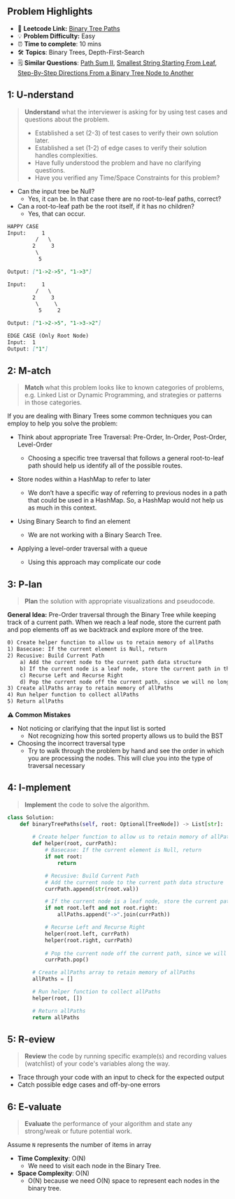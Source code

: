 ## Problem Highlights

* 🔗 **Leetcode Link:** [Binary Tree Paths](https://leetcode.com/problems/binary-tree-paths/) 
* 💡 **Problem Difficulty:** Easy
* ⏰ **Time to complete**: 10 mins
* 🛠️ **Topics**: Binary Trees, Depth-First-Search
* 🗒️ **Similar Questions**: [Path Sum II](https://leetcode.com/problems/convert-sorted-list-to-binary-search-tree/), [Smallest String Starting From Leaf](https://leetcode.com/problems/smallest-string-starting-from-leaf/), [Step-By-Step Directions From a Binary Tree Node to Another](https://leetcode.com/problems/step-by-step-directions-from-a-binary-tree-node-to-another/)
    
## 1: U-nderstand
 
> **Understand** what the interviewer is asking for by using test cases and questions about the problem.
> 
> - Established a set (2-3) of test cases to verify their own solution later.
> - Established a set (1-2) of edge cases to verify their solution handles complexities.
> - Have fully understood the problem and have no clarifying questions.
> - Have you verified any Time/Space Constraints for this problem?

- Can the input tree be Null?
  - Yes, it can be. In that case there are no root-to-leaf paths, correct?
- Can a root-to-leaf path be the root itself, if it has no children?
  - Yes, that can occur.
```markdown
HAPPY CASE
Input:     1
         /   \
        2     3
         \
          5

Output: ["1->2->5", "1->3"]

Input:     1
         /   \
        2     3
         \     \
          5     2

Output: ["1->2->5", "1->3->2"]

EDGE CASE (Only Root Node)
Input:  1
Output: ["1"]

```   
    
## 2: M-atch

> **Match** what this problem looks like to known categories of problems, e.g. Linked List or Dynamic Programming, and strategies or patterns in those categories.

If you are dealing with Binary Trees some common techniques you can employ to help you solve the problem:

- Think about appropriate Tree Traversal: Pre-Order, In-Order, Post-Order, Level-Order
    - Choosing a specific tree traversal that follows a general root-to-leaf path should help us identify all of the possible routes.
    
- Store nodes within a HashMap to refer to later
    - We don’t have a specific way of referring to previous nodes in a path that could be used in a HashMap. So, a HashMap would not help us as much in this context.

- Using Binary Search to find an element
    - We are not working with a Binary Search Tree. 

- Applying a level-order traversal with a queue
    - Using this approach may complicate our code
## 3: P-lan

> **Plan** the solution with appropriate visualizations and pseudocode.

**General Idea:** Pre-Order traversal through the Binary Tree while keeping track of a current path. When we reach a leaf node, store the current path and pop elements off as we backtrack and explore more of the tree.

```markdown
0) Create helper function to allow us to retain memory of allPaths
1) Basecase: If the current element is Null, return
2) Recusive: Build Current Path 
    a) Add the current node to the current path data structure
    b) If the current node is a leaf node, store the current path in the tree
    c) Recurse Left and Recurse Right
    d) Pop the current node off the current path, since we will no longer have more root-to-leaf paths that go through the current node.
3) Create allPaths array to retain memory of allPaths
4) Run helper function to collect allPaths
5) Return allPaths
```

**⚠️ Common Mistakes**
- Not noticing or clarifying that the input list is sorted
    - Not recognizing how this sorted property allows us to build the BST
- Choosing the incorrect traversal type
    - Try to walk through the problem by hand and see the order in which you are processing the nodes. This will clue you into the type of traversal necessary

## 4: I-mplement

> **Implement** the code to solve the algorithm.

```python
class Solution:
    def binaryTreePaths(self, root: Optional[TreeNode]) -> List[str]:
        
        # Create helper function to allow us to retain memory of allPaths
        def helper(root, currPath):
            # Basecase: If the current element is Null, return
            if not root:
                return

            # Recusive: Build Current Path 
            # Add the current node to the current path data structure
            currPath.append(str(root.val))

            # If the current node is a leaf node, store the current path in the tree
            if not root.left and not root.right:
                allPaths.append("->".join(currPath))

            # Recurse Left and Recurse Right
            helper(root.left, currPath)
            helper(root.right, currPath)
            
            # Pop the current node off the current path, since we will no longer have more root-to-leaf paths that go through the current node.
            currPath.pop()

        # Create allPaths array to retain memory of allPaths
        allPaths = []

        # Run helper function to collect allPaths
        helper(root, [])

        # Return allPaths
        return allPaths
```
    
## 5: R-eview

> **Review** the code by running specific example(s) and recording values (watchlist) of your code's variables along the way.

- Trace through your code with an input to check for the expected output
- Catch possible edge cases and off-by-one errors

## 6: E-valuate

> **Evaluate** the performance of your algorithm and state any strong/weak or future potential work.

Assume `N` represents the number of items in array 
    
* **Time Complexity**: O(N)
    *  We need to visit each node in the Binary  Tree.
* **Space Complexity**: O(N) 
    * O(N) because we need O(N) space to represent each nodes in the binary tree. 